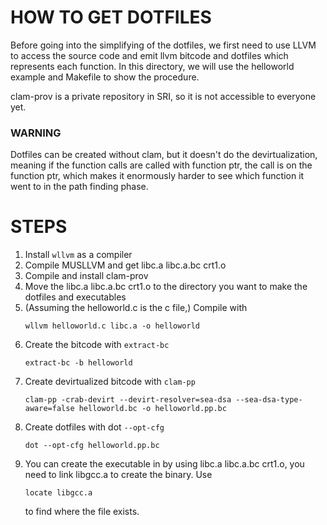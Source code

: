 
# HOW TO GET DOTFILES #

Before going into the simplifying of the dotfiles, we first need to use LLVM to access the source code and emit llvm bitcode and dotfiles which represents each function. In this directory, we will use the helloworld example and Makefile to show the procedure. 

clam-prov is a private repository in SRI, so it is not accessible to everyone yet.

### WARNING ###

Dotfiles can be created without clam, but it doesn't do the devirtualization, meaning if the function calls are called with function ptr, the call is on the function ptr, which makes it enormously harder to see which function it went to in the path finding phase.

# STEPS #

1. Install `wllvm` as a compiler
2. Compile MUSLLVM and get libc.a libc.a.bc crt1.o
3. Compile and install clam-prov
4. Move the libc.a libc.a.bc crt1.o to the directory you want to make the dotfiles and executables
5. (Assuming the helloworld.c is the c file,) Compile with
    ```
    wllvm helloworld.c libc.a -o helloworld
    ```
6. Create the bitcode with `extract-bc`
    ```
    extract-bc -b helloworld
    ```
7. Create devirtualized bitcode with `clam-pp`
    ```
    clam-pp -crab-devirt --devirt-resolver=sea-dsa --sea-dsa-type-aware=false helloworld.bc -o helloworld.pp.bc
    ```
8. Create dotfiles with dot `--opt-cfg`
    ```
    dot --opt-cfg helloworld.pp.bc
    ```
9. You can create the executable in by using libc.a libc.a.bc crt1.o, you need to link libgcc.a to create the binary. Use
    ```
    locate libgcc.a
    ``` 
    to find where the file exists. 
